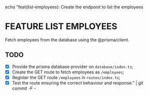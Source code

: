 echo "feat(list-employees): Create the endpoint to list the employees

# FEATURE LIST EMPLOYEES

Fetch employees from the database using the @prisma/client.

## TODO

- [x] Provide the prisma database provider on `database/index.ts`;
- [x] Create the GET route to fetch employees as `/employees`;
- [x] Register the GET route `/employees` in `routes/index.ts`;
- [x] Test the route ensuring the correct behaviour and response." | git commit -F -
